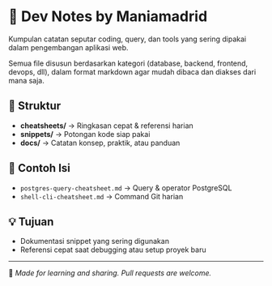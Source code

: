 # 🧠 Dev Notes by Maniamadrid

Kumpulan catatan seputar coding, query, dan tools yang sering dipakai dalam pengembangan aplikasi web.

Semua file disusun berdasarkan kategori (database, backend, frontend, devops, dll), dalam format markdown agar mudah dibaca dan diakses dari mana saja.

## 📂 Struktur
- **cheatsheets/** → Ringkasan cepat & referensi harian  
- **snippets/** → Potongan kode siap pakai  
- **docs/** → Catatan konsep, praktik, atau panduan

## 📘 Contoh Isi
- `postgres-query-cheatsheet.md` → Query & operator PostgreSQL
- `shell-cli-cheatsheet.md` → Command Git harian

## 💡 Tujuan
- Dokumentasi snippet yang sering digunakan  
- Referensi cepat saat debugging atau setup proyek baru

---

🧩 *Made for learning and sharing. Pull requests are welcome.*
